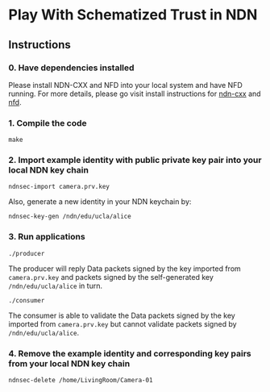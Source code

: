 # Play With Schematized Trust in NDN

## Instructions

### 0. Have dependencies installed

Please install NDN-CXX and NFD into your local system and have NFD running.
For more details, please go visit install instructions for [ndn-cxx](https://github.com/named-data/ndn-cxx/blob/master/docs/INSTALL.rst) and [nfd](https://github.com/named-data/NFD/blob/master/docs/INSTALL.rst).

### 1. Compile the code

```
make
```

### 2. Import example identity with public private key pair into your local NDN key chain

```
ndnsec-import camera.prv.key
```

Also, generate a new identity in your NDN keychain by:
```
ndnsec-key-gen /ndn/edu/ucla/alice
```

### 3. Run applications

```
./producer
```
The producer will reply Data packets signed by the key imported from `camera.prv.key` and packets signed by the self-generated key `/ndn/edu/ucla/alice` in turn.

```
./consumer
```
The consumer is able to validate the Data packets signed by the key imported from `camera.prv.key` but cannot validate packets signed by `/ndn/edu/ucla/alice`.

### 4. Remove the example identity and corresponding key pairs from your local NDN key chain

```
ndnsec-delete /home/LivingRoom/Camera-01
```

